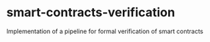 # smart-contracts-verification
Implementation of a pipeline for formal verification of smart contracts
